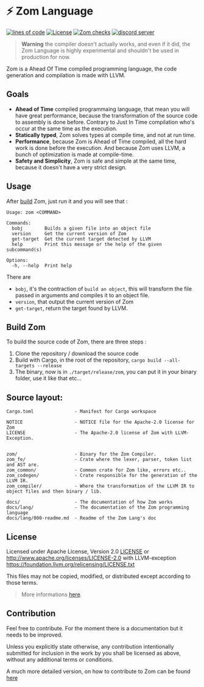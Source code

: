 # ⚡ Zom Language

[![lines of code](https://tokei.rs/b1/github/zom-lang/zom)](https://github.com/Aaronepower/tokei)
[![License][licence-badge]](https://github.com/zom-lang/zom/tree/main#license)
[![Zom checks](https://github.com/zom-lang/zom/actions/workflows/checks_zom.yml/badge.svg)](https://github.com/zom-lang/zom/actions/workflows/checks_zom.yml)
[![discord server](https://img.shields.io/discord/1115546838729240596?label=Discord%20Server&color=5765F2)](https://discord.gg/pcDknYP9Bf)

[licence-badge]: https://img.shields.io/badge/License-%20Apache--2.0%20with%20LLVM--Exception-lightblue

> **Warning**
> the compiler doesn't actually works, and even if it did, the Zom Language is highly experimental and shouldn't be used in production for now.

Zom is a Ahead Of Time compiled programming language, the code generation and compilation is made with LLVM.  

## Goals

- **Ahead of Time** compiled programmaing language, that mean you will have great performance, because the transformation of the source code to assembly is done before. Contrary to Just In Time compilation who's occur at the same time as the execution.
- **Statically typed**, Zom solves types at compile time, and not at run time.
- **Performance**, because Zom is Ahead of Time compiled, all the hard work is done before the execution. And because Zom uses LLVM, a bunch of optimization is made at compile-time.
- **Safety and Simplicity**, Zom is safe and simple at the same time, because it doesn't have a very strict design.

## Usage

After [build](#build-zom) Zom, just run it and you will see that :
```
Usage: zom <COMMAND>

Commands:
  bobj        Builds a given file into an object file
  version     Get the current version of Zom
  get-target  Get the current target detected by LLVM
  help        Print this message or the help of the given subcommand(s)

Options:
  -h, --help  Print help
```

There are

- `bobj`, it's the contraction of `build an object`, this will transform the file passed in arguments and compiles it to an object file.
- `version`, that output the current version of Zom
- `get-target`, return the target found by LLVM.

## Build Zom

To build the source code of Zom, there are three steps :
1. Clone the repository / download the source code
2. Build with Cargo, in the root of the repository, `cargo build --all-targets --release`
3. The binary, now is in `./target/release/zom`, you can put it in your binary folder, use it like that etc...
## Source layout:
```
Cargo.toml               - Manifest for Cargo workspace

NOTICE                   - NOTICE file for the Apache-2.0 license for Zom
LICENSE                  - The Apache-2.0 license of Zom with LLVM-Exception.


zom/                     - Binary for the Zom Compiler.
zom_fe/                  - Crate where the lexer, parser, token list and AST are.
zom_common/              - Common crate for Zom like, errors etc..
zom_codegen/             - Crate responsible for the generation of the LLVM IR.
zom_compiler/            - Where the transformation of the LLVM IR to object files and then binary / lib.

docs/                    - The documentation of how Zom works
docs/lang/               - The documentation of the Zom programming language
docs/lang/000-readme.md  - Readme of the Zom Lang's doc
```

## License

Licensed under Apache License, Version 2.0 [LICENSE](/LICENSE) or <http://www.apache.org/licenses/LICENSE-2.0> 
with LLVM-exception <https://foundation.llvm.org/relicensing/LICENSE.txt>

This files may not be copied, modified, or distributed except according to those terms.

> More informations [here](/NOTICE).

## Contribution

Feel free to contribute. For the moment there is a documentation but it needs to be improved.

Unless you explicitly state otherwise, any contribution intentionally submitted
for inclusion in the work by you shall be licensed as above, without any
additional terms or conditions.

A much more detailed version, on how to contribute to Zom can be found [here](/CONTRIBUTING.md)
